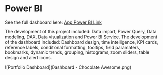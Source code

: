 # Power BI
See the full dashboard here: [App Power BI Link](https://app.powerbi.com/view?r=eyJrIjoiOTM4YzIxYzgtYmMyZC00MzdhLWE0NmQtNmIxNTMxNTRhZTM2IiwidCI6IjYxNjg1NWU4LTRhODEtNDBiMC05YmI5LTEwYWZlNGUwMDk2NiJ9)

The development of this project included: Data import, Power Query, Data modeling, DAX, Data visualization and Power BI Service.
The development of the dashboard included: Dashboard design, time intelligence, KPI cards, reference labels, conditional formatting, tooltips, field paramaters, bookmarks, dynamic trends, grouping, histograms, zoom sliders, table design and alert icons. 

![Portfolio Dashboard](Dashboard - Chocolate Awesome.png)
